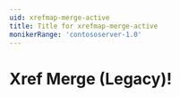 ```yaml
---
uid: xrefmap-merge-active
title: Title for xrefmap-merge-active
monikerRange: 'contososerver-1.0'
---
```


# Xref Merge (Legacy)!
